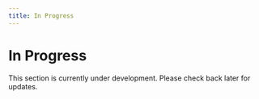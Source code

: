 ```yaml
---
title: In Progress
---
```


# In Progress

This section is currently under development. Please check back later for updates.